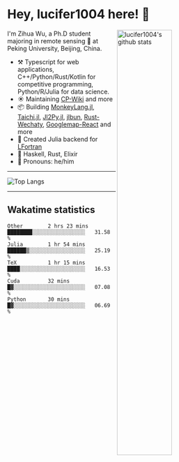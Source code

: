 # Hey, lucifer1004 here! :wave:

<img width="50%" align="right" alt="lucifer1004's github stats" src="https://github-readme-stats.vercel.app/api?username=lucifer1004&show_icons=true">

I'm Zihua Wu, a Ph.D student majoring in remote sensing :satellite: at Peking University, Beijing, China.

- :hammer_and_pick: Typescript for web applications, C++/Python/Rust/Kotlin for competitive programming, Python/R/Julia for data science.
- :sunny: Maintaining [CP-Wiki](https://cp-wiki.vercel.app) and more 
- :package: Building [MonkeyLang.jl](https://github.com/lucifer1004/MonkeyLang.jl), [Taichi.jl](https://github.com/lucifer1004/Taichi.jl), [Jl2Py.jl](https://github.com/lucifer1004/Jl2Py.jl), [jlbun](https://github.com/lucifer1004/jlbun), [Rust-Wechaty](https://github.com/wechaty/rust-wechaty), [Googlemap-React](https://github.com/googlemap-react/googlemap-react) and more
- :sparkler: Created Julia backend for [LFortran](https://github.com/lfortran/lfortran)
- :seedling: Haskell, Rust, Elixir
- :man: Pronouns: he/him

---

![Top Langs](https://github-readme-stats.vercel.app/api/top-langs/?username=lucifer1004&layout=compact)

---

## Wakatime statistics

<!--START_SECTION:waka-->

```text
Other        2 hrs 23 mins   ████████░░░░░░░░░░░░░░░░░   31.58 %
Julia        1 hr 54 mins    ██████▒░░░░░░░░░░░░░░░░░░   25.19 %
TeX          1 hr 15 mins    ████░░░░░░░░░░░░░░░░░░░░░   16.53 %
Cuda         32 mins         █▓░░░░░░░░░░░░░░░░░░░░░░░   07.08 %
Python       30 mins         █▓░░░░░░░░░░░░░░░░░░░░░░░   06.69 %
```

<!--END_SECTION:waka-->
